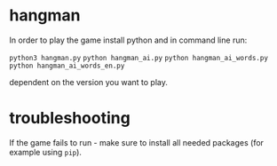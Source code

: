 # hangman

In order to play the game install python and in command line run:

`python3 hangman.py`
`python hangman_ai.py`
`python hangman_ai_words.py`
`python hangman_ai_words_en.py`

dependent on the version you want to play.

# troubleshooting

If the game fails to run - make sure to install all needed packages (for example using `pip`).
